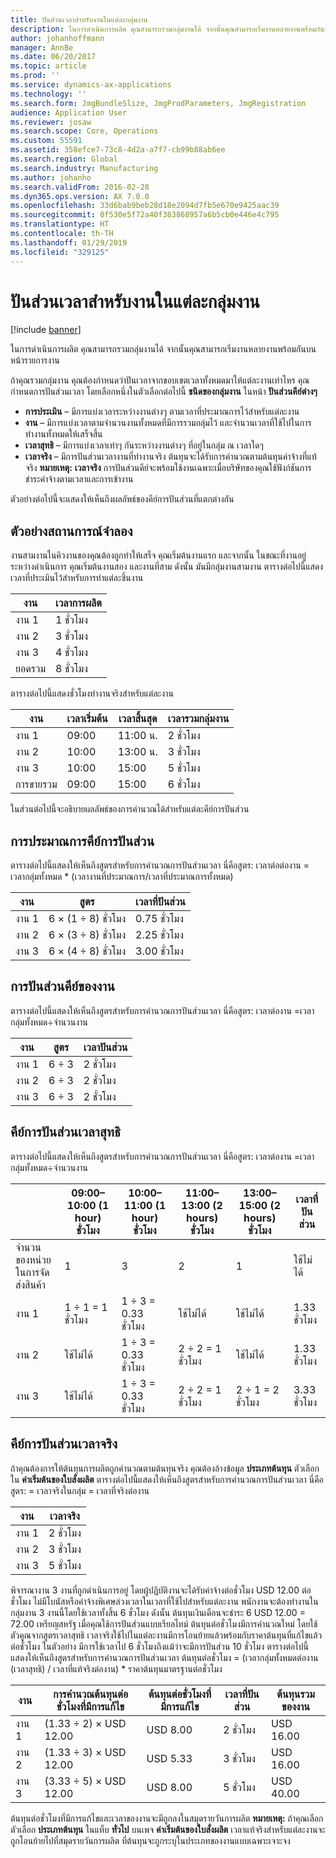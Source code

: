 ```yaml
---
title: ปันส่วนเวลาสำหรับงานในแต่ละกลุ่มงาน
description: ในการดำเนินการผลิต คุณสามารถรวมกลุ่มงานได้ จากนั้นคุณสามารถเริ่มงานหลายงานพร้อมกันบนหน้ารายการงาน
author: johanhoffmann
manager: AnnBe
ms.date: 06/20/2017
ms.topic: article
ms.prod: ''
ms.service: dynamics-ax-applications
ms.technology: ''
ms.search.form: JmgBundleSlize, JmgProdParameters, JmgRegistration
audience: Application User
ms.reviewer: josaw
ms.search.scope: Core, Operations
ms.custom: 55591
ms.assetid: 358efce7-73c8-4d2a-a7f7-cb99b88ab6ee
ms.search.region: Global
ms.search.industry: Manufacturing
ms.author: johanho
ms.search.validFrom: 2016-02-28
ms.dyn365.ops.version: AX 7.0.0
ms.openlocfilehash: 33d6bab9beb28d18e2094d7fb5e670e9425aac39
ms.sourcegitcommit: 0f530e5f72a40f383868957a6b5cb0e446e4c795
ms.translationtype: HT
ms.contentlocale: th-TH
ms.lasthandoff: 01/29/2019
ms.locfileid: "329125"
---
```

# <a name="allocate-time-to-jobs-in-a-job-bundle"></a>ปันส่วนเวลาสำหรับงานในแต่ละกลุ่มงาน

[!include [banner](../includes/banner.md)]

ในการดำเนินการผลิต คุณสามารถรวมกลุ่มงานได้ จากนั้นคุณสามารถเริ่มงานหลายงานพร้อมกันบนหน้ารายการงาน

ถ้าคุณรวมกลุ่มงาน คุณต้องกำหนดว่าปันเวลาจากขอบเขตเวลาทั้งหมดมาให้แต่ละงานเท่าไหร คุณกำหนดการปันส่วนเวลา โดยเลือกหนึ่งในตัวเลือกต่อไปนี้ **ชนิดของกลุ่มงาน** ในหน้า **ปันส่วนคีย์ต่างๆ**

-   **การประเมิน** – มีการแบ่งเวลาระหว่างงานต่างๆ ตามเวลาที่ประมาณการไว้สำหรับแต่ละงาน
-   **งาน** – มีการแบ่งเวลาตามจำนวนงานทั้งหมดที่มีการรวมกลุ่มไว้ และจำนวนเวลาที่ใช้ไปในการทำงานทั้งหมดให้เสร็จสิ้น
-   **เวลาสุทธิ** – มีการแบ่งเวลาเท่าๆ กันระหว่างงานต่างๆ ที่อยู่ในกลุ่ม ณ เวลาใดๆ
-   **เวลาจริง** – มีการปันส่วนเวลางานที่ทำงานจริง ต้นทุนจะได้รับการคำนวณตามต้นทุนค่าจ้างที่แท้จริง **หมายเหตุ:** **เวลาจริง** การปันส่วนคีย์จะพร้อมใช้งานเฉพาะเมื่อบริษัทของคุณใช้ฟังก์ชันการชำระค่าจ้างตามเวลาและการเข้างาน

ตัวอย่างต่อไปนี้จะแสดงให้เห็นถึงผลลัพธ์ของคีย์การปันส่วนที่แตกต่างกัน

## <a name="example-scenario"></a>ตัวอย่างสถานการณ์จำลอง
งานสามงานในคิวงานของคุณต้องถูกทำให้เสร็จ คุณเริ่มต้นงานแรก และจากนั้น ในขณะที่งานอยู่ระหว่างดำเนินการ คุณเริ่มต้นงานสอง และงานที่สาม ดังนั้น มันมีกลุ่มงานสามงาน ตารางต่อไปนี้แสดงเวลาที่ประเมินไว้สำหรับการทำแต่ละชิ้นงาน

| งาน   | เวลาการผลิต |
|-------|-----------------|
| งาน 1 | 1 ชั่วโมง          |
| งาน 2 | 3 ชั่วโมง         |
| งาน 3 | 4 ชั่วโมง         |
| ยอดรวม | 8 ชั่วโมง         |

ตารางต่อไปนี้แสดงชั่วโมงทำงานจริงสำหรับแต่ละงาน

| งาน    | เวลาเริ่มต้น | เวลาสิ้นสุด | เวลารวมกลุ่มงาน |
|--------|------------|----------|-------------|
| งาน 1  | 09:00      | 11:00 น.    | 2 ชั่วโมง     |
| งาน 2  | 10:00      | 13:00 น.    | 3 ชั่วโมง     |
| งาน 3  | 10:00      | 15:00    | 5 ชั่วโมง     |
| การขายรวม | 09:00      | 15:00    | 6 ชั่วโมง     |

ในส่วนต่อไปนี้จะอธิบายผลลัพธ์ของการคำนวณได้สำหรับแต่ละคีย์การปันส่วน

## <a name="estimation-allocation-key"></a>การประมาณการคีย์การปันส่วน
ตารางต่อไปนี้แสดงให้เห็นถึงสูตรสำหรับการคำนวณการปันส่วนเวลา นี่คือสูตร: เวลาต่อต่องาน = เวลากลุ่มทั้งหมด * (เวลางานที่ประมาณการ/เวลาที่ประมาณการทั้งหมด)

| งาน   | สูตร           | เวลาที่ปันส่วน |
|-------|-------------------|----------------|
| งาน 1 | 6 × (1 ÷ 8) ชั่วโมง | 0.75 ชั่วโมง      |
| งาน 2 | 6 × (3 ÷ 8) ชั่วโมง | 2.25 ชั่วโมง     |
| งาน 3 | 6 × (4 ÷ 8) ชั่วโมง | 3.00 ชั่วโมง     |

## <a name="jobs-allocation-key"></a>การปันส่วนคีย์ของงาน
ตารางต่อไปนี้แสดงให้เห็นถึงสูตรสำหรับการคำนวณการปันส่วนเวลา นี่คือสูตร: เวลาต่องาน =เวลากลุ่มทั้งหมด÷จำนวนงาน

| งาน   | สูตร | เวลาปันส่วน |
|-------|---------|----------------|
| งาน 1 | 6 ÷ 3   | 2 ชั่วโมง        |
| งาน 2 | 6 ÷ 3   | 2 ชั่วโมง        |
| งาน 3 | 6 ÷ 3   | 2 ชั่วโมง        |

## <a name="net-time-allocation-key"></a>คีย์การปันส่วนเวลาสุทธิ
ตารางต่อไปนี้แสดงให้เห็นถึงสูตรสำหรับการคำนวณการปันส่วนเวลา นี่คือสูตร: เวลาต่องาน =เวลากลุ่มทั้งหมด÷จำนวนงาน

|                              | 09:00–10:00 (1 hour) ชั่วโมง | 10:00–11:00 (1 hour) ชั่วโมง | 11:00–13:00 (2 hours) ชั่วโมง | 13:00–15:00 (2 hours) ชั่วโมง | เวลาที่ปันส่วน |
|------------------------------|----------------------|----------------------|-----------------------|-----------------------|----------------|
| จำนวนของหน่วยในการจัดส่งสินค้า | 1                    | 3                    | 2                     | 1                     | ใช้ไม่ได้ |
| งาน 1                        | 1 ÷ 1 = 1 ชั่วโมง       | 1 ÷ 3 = 0.33 ชั่วโมง    | ใช้ไม่ได้        | ใช้ไม่ได้        | 1.33 ชั่วโมง     |
| งาน 2                        | ใช้ไม่ได้       | 1 ÷ 3 = 0.33 ชั่วโมง    | 2 ÷ 2 = 1 ชั่วโมง        | ใช้ไม่ได้        | 1.33 ชั่วโมง     |
| งาน 3                        | ใช้ไม่ได้       | 1 ÷ 3 = 0.33 ชั่วโมง    | 2 ÷ 2 = 1 ชั่วโมง        | 2 ÷ 1 = 2 ชั่วโมง       | 3.33 ชั่วโมง     |

## <a name="real-time-allocation-key"></a>คีย์การปันส่วนเวลาจริง
ถ้าคุณต้องการให้ต้นทุนการผลิตถูกคำนวณตามต้นทุนจริง คุณต้องล้างข้อมูล **ประเภทต้นทุน** ตัวเลือกใน **ค่าเริ่มต้นของใบสั่งผลิต** ตารางต่อไปนี้แสดงให้เห็นถึงสูตรสำหรับการคำนวณการปันส่วนเวลา นี่คือสูตร: = เวลาจริงในกลุ่ม = เวลาที่จริงต่องาน

| งาน   | เวลาจริง |
|-------|-------------|
| งาน 1 | 2 ชั่วโมง     |
| งาน 2 | 3 ชั่วโมง     |
| งาน 3 | 5 ชั่วโมง     |

พิจารณางาน 3 งานที่ถูกดำเนินการอยู่ โดยผู้ปฏิบัติงานจะได้รับค่าจ้างต่อชั่วโมง USD 12.00 ต่อชั่วโมง ไม่มีโบนัสหรือค่าจ้างพิเศษล่วงเวลาในเวลาที่ใช้ไปสำหรับแต่ละงาน พนักงานจะต้องทำงานในกลุ่มงาน 3 งานนี้โดยใช้เวลาทั้งสิ้น 6 ชั่วโมง ดังนั้น ต้นทุนเงินเดือนจะชำระ 6 USD 12.00 = 72.00 เหรียญสหรัฐ เมื่อคุณใช้การปันส่วนแบบเรียลไทม์ ต้นทุนต่อชั่วโมงมีการคำนวณใหม่ โดยใช้ตัวคูณจากสูตรเวลาสุทธิ เวลาจริงใช้ไปในแต่ละงานมีการโอนย้ายแล้วพร้อมกับราคาต้นทุนที่แก้ไขแล้วต่อชั่วโมง ในตัวอย่าง มีการใช้เวลาไป 6 ชั่วโมงถึงแม้ว่าจะมีการปันส่วน 10 ชั่วโมง ตารางต่อไปนี้แสดงให้เห็นถึงสูตรสำหรับการคำนวณการปันส่วนเวลา ต้นทุนต่อชั่วโมง = (เวลากลุ่มทั้งหมดต่องาน (เวลาสุทธิ) / เวลาที่แท้จริงต่องาน) * ราคาต้นทุนมาตรฐานต่อชั่วโมง

| งาน   | การคำนวณต้นทุนต่อชั่วโมงที่มีการแก้ไข | ต้นทุนต่อชั่วโมงที่มีการแก้ไข | เวลาที่ปันส่วน | ต้นทุนรวมของงาน |
|-------|----------------------------------------|-------------------------|----------------|-------------------|
| งาน 1 | (1.33 ÷ 2) × USD 12.00                 | USD 8.00                | 2 ชั่วโมง        | USD 16.00         |
| งาน 2 | (1.33 ÷ 3) × USD 12.00                 | USD 5.33                | 3 ชั่วโมง        | USD 16.00         |
| งาน 3 | (3.33 ÷ 5) × USD 12.00                 | USD 8.00                | 5 ชั่วโมง        | USD 40.00         |

ต้นทุนต่อชั่วโมงที่มีการแก้ไขและเวลาของงานจะมีถูกลงในสมุดรายวันการผลิต **หมายเหตุ:** ถ้าคุณเลือกตัวเลือก **ประเภทต้นทุน** ในแท็บ **ทั่วไป** บนเพจ **ค่าเริ่มต้นของใบสั่งผลิต** เวลาแท้จริงสำหรับแต่ละงานจะถูกโอนย้ายไปที่สมุดรายวันการผลิต ที่ต้นทุนจะถูกระบุในประเภทของงานแบบเฉพาะเจาะจง




